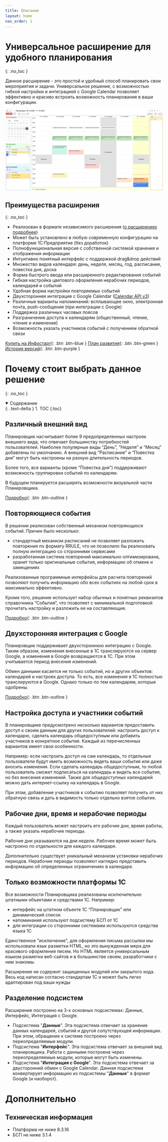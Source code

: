 ```yaml
---
title: Описание
layout: home
nav_order: 1
---
```


# Универсальное расширение для удобного планирования
{: .no_toc }

Данное расширение - это простой и удобный способ планировать свои мероприятия и задачи. Универсальное решение, с возможностью гибкой настройки и интеграцией с Google Calendar позволяет эффективно и красиво встроить возможность планирования в ваши конфигурации.

![Основная страница](./img/main_page.png)

## Преимущества расширения
{: .no_toc }

- Реализован в формате независимого расширения ([о расширениях подробнее][8])
- Может быть установлено в любую современную конфигурацию на платформе 1С:Предприятие (без доработок)
- Полнофункциональная версия с собственной системой хранения и отображения информации
- Интуитивно понятный интерфейс с поддержкой drag&drop действий
- Множество видов календаря: день, неделя, месяц, год, расписание, повестка дня, доска
- Форма быстрого ввода или расширенного редактирования событий
- Гибкая настройка цветового оформления нерабочих периодов, календарей и событий
- Удобная форма настройки повторяемых событий
- Двухсторонняя интеграция с Google Calendar ([Calendar API v3][1])
- Различные варианты напоминаний: всплывающее окно, электронная почта, push-сообщения (при интеграции с Google)
- Поддержка различных часовых поясов
- Разграничение доступа к календарям (общественный, чтение, чтение и изменение)
- Возможность указать участников событий с получением обратной связи

[Купить на Инфостарт][2]{: .btn .btn-blue } [План развития][3]{: .btn .btn-green } [История версий][4]{: .btn .btn-purple }

# Почему стоит выбрать данное решение
{: .no_toc }

<details open markdown="block">
  <summary>
    Содержание
  </summary>
  {: .text-delta }
1. TOC
{:toc}
</details>

## Различный внешний вид

Планировщик насчитывает более 9 предопределенных настроек внешнего вида, что отвечает большинству потребностей пользователей. Наиболее популярные виды “День”, “Неделя” и “Месяц” добавлены по умолчанию. А внешний вид “Расписание” и “Повестка дня” могут быть настроены на разную длительность периодов.

Более того, все варианты (кроме “Повестка дня”) поддерживают возможность группировки событий по календарям.

В будущем планируется расширять возможности визуальной части Планировщика.

[Подробно][5]{: .btn .btn-outline }

## Повторяющиеся события

В решении реализован собственный механизм повторяющихся событий. Причин было несколько:
- стандартный механизм расписаний не позволяет разложить повторения по формату RRULE, что не позволило бы реализовать полную интеграцию со сторонними сервисами
- разработанная система повторений максимально оптимизирована, хранит только оригинальные события, информацию об отмене и замещениях

Реализованные программные интерфейсы для расчета повторений позволяют получить информацию обо всех событиях на любой срок в максимально эффективно.

Кроме того, решение использует набор обычных и понятных реквизитов справочника “События”, что позволяет с минимальной подготовкой прочитать настройку и разложить ее на составляющие.

[Подробно][6]{: .btn .btn-outline }

## Двухсторонняя интеграция с Google

Планировщик поддерживает двухстороннюю интеграцию с Google. Таким образом, изменения внесенные в 1С транслируются на сервер Google, а изменения в Google возвращаются в 1С. При этом учитывается период внесения изменений. 

Обмен данными касается не только событий, но и других объектов: календарей и настроек доступа. То есть, все изменения в 1С полностью транслируются в Google. Однако только по тем календарям, которые одобрены.

[Подробно][7]{: .btn .btn-outline }

## Настройка доступа и участники событий

В планировщике предусмотрено несколько вариантов предоставить доступ к своим данным для других пользователей: настроить доступ к календарю, сделать календарь общедоступным или добавить участников в конкретное событие. Каждый из перечисленных вариантов имеет свои особенности. 

Например: если настроить доступ на сам календарь, то отдельные пользователи будут иметь возможность видеть ваши события или даже вносить изменения. Если сделать календарь общедоступным, то любой пользователь сможет подписаться на календарь и видеть все события, но без внесения изменений. Также для общедоступных календарей можно дать интернет-ссылку на календарь в Google.

При этом, добавление участников к событию позволяет получить от них обратную связь и дать в видимость только отдельно взятое событие.

## Рабочие дни, время и нерабочие периоды

Каждый пользователь может настроить его рабочие дни, время работы, а также указать нерабочие периоды.

Рабочие дни указываются на дни недели. Рабочее время может быть настроено по отдельности для каждого календаря.

Дополнительно существует уникальный механизм установки нерабочих периодов. Нерабочие периоды позволяют наглядно представить информацию об определенных ограничениях в календаре.

## Только возможности платформы 1С

Все возможности Планировщика реализованы исключительно штатными объектами и средствами 1С. Например:

- интерфейс на штатном объекте 1С “Планировщик” или динамический список
- напоминания используют подсистему БСП от 1С
- для интеграции со сторонними системами используются средства языка 1С

Единственное "исключение", для оформления письма рассылки мы использовали язык разметки HTML, но это вынужденная мера для красивого оформления писем. Но HTML является универсальным языком разметки веб-сайтов и в большинстве своем, разработчики с ним знакомы.

Расширение не содержит защищенных модулей или закрытого кода. Весь код написан согласно стандартам 1С и может быть легко адаптирован под ваши нужды

## Разделение подсистем

Расширение построено на 3-х основных подсистемах: Данные, Интерфейс, Интеграция с Google. 

- Подсистема "**Данные**". Эта подсистема отвечает за хранение данных календарей, событий и другой сопутствующей информации. При этом, обращение к системе построено через переопределяемые модули.
- Подсистема "**Интерфейс**". Эта подсистема отвечает за внешний вид планировщика. Работа с данными построена через переопределяемые модули, которые могут быть изменены.
- Подсистема "**Интеграция с Google**". Эта подсистема отвечает за двусторонний обмен с Google Calendar. Данная подсистема конвертирует информацию из подсистемы "**Данные**" в формат Google (и наоборот).

# Дополнительно

## Техническая информация

- Платформа не ниже 8.3.16
- БСП не ниже 3.1.4

[1]: https://developers.google.com/calendar/api/v3/reference
[2]: https://infostart.ru/public/333366
[3]: ./docs/21_future.html
[4]: ./docs/20_history.html
[5]: ./docs/2_main_view.html
[6]: ./docs/3_repeat.html
[7]: ./docs/5_link_google.html
[8]: https://v8.1c.ru/platforma/rasshireniya/